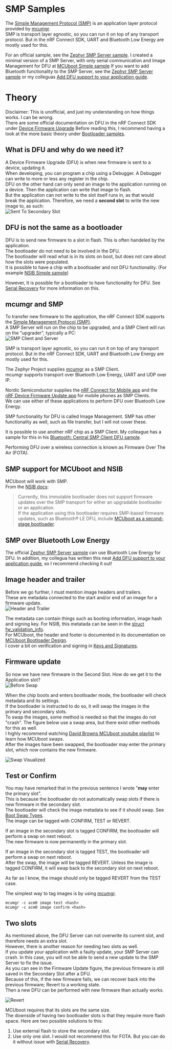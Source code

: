 # SMP Samples
The [Simple Management Protocol (SMP)](https://developer.nordicsemi.com/nRF_Connect_SDK/doc/2.1.0/zephyr/services/device_mgmt/smp_protocol.html) is an application layer protocol provided by [mcumgr](https://developer.nordicsemi.com/nRF_Connect_SDK/doc/2.1.0/zephyr/services/device_mgmt/mcumgr.html).  
SMP is transport layer agnostic, so you can run it on top of any transport protocol. But in the nRF Connect SDK, UART and Bluetooth Low Energy are mostly used for this.

For an official sample, see the [Zephyr SMP Server sample](https://developer.nordicsemi.com/nRF_Connect_SDK/doc/2.1.0/zephyr/samples/subsys/mgmt/mcumgr/smp_svr/README.html). 
I created a minimal version of a SMP Server, with only serial communication and Image Management for DFU at [MCUboot Simple sample](./mcuboot_smp)
If you want to add Bluetooth functionality to the SMP Server, see the [Zephyr SMP Server sample](https://developer.nordicsemi.com/nRF_Connect_SDK/doc/2.1.0/zephyr/samples/subsys/mgmt/mcumgr/smp_svr/README.html) or my colleguas [Add DFU support to your application guide](https://devzone.nordicsemi.com/guides/nrf-connect-sdk-guides/b/software/posts/ncs-dfu).

# Theory
Disclaimer: This is unofficial, and just my understanding on how things works. I can be wrong.  
There are some official documentation on DFU in the nRF Connect SDK under [Device Firmware Upgrade](https://developer.nordicsemi.com/nRF_Connect_SDK/doc/2.1.0/nrf/security_chapter.html#device-firmware-upgrade-dfu)
Before reading this, I recommend having a look at the more basic theory under [Bootloader samples](../).

## What is DFU and why do we need it?
A Device Firmware Upgrade (DFU) is when new firmware is sent to a device, updating it.  
When developing, you can program a chip using a Debugger. A Debugger can write to more or less any register in the chip.  
DFU on the other hand can only send an image to the application running on a device. Then the application can write that image to flash.  
But the application can not write to the slot itself runs in, as that would break the application. 
Therefore, we need a **second slot** to write the new image to, as such:  
![Sent To Secondary Slot](../../.images/new_firmware.png)

## DFU is not the same as a bootloader
DFU is to send new firmware to a slot in flash.
This is often handeled by the application.  
The bootloader do not need to be involved in the DFU.  
The bootloader will read what is in its slots on boot, but does not care about how the slots were populated.  
It is possible to have a chip with a bootloader and not DFU functionality. (For example [NSIB Simple sample](../updatable_bootloader/nsib_simple))

However, It is possible for a bootloader to have functionality for DFU. See [Serial Recovery](../serial_recovery) for more information on this.

## mcumgr and SMP
To transfer new firmware to the application, the nRF Connect SDK supports the [Simple Management Protocol (SMP)](https://developer.nordicsemi.com/nRF_Connect_SDK/doc/2.1.0/zephyr/services/device_mgmt/smp_protocol.html).  
A SMP Server will run on the chip to be upgraded, and a SMP Client will run on the "upgrader", typically a PC:  
![SMP Client and Server](../../.images/smp_client_server.png)

SMP is transport layer agnostic, so you can run it on top of any transport protocol. But in the nRF Connect SDK, UART and Bluetooth Low Energy are mostly used for this.

The Zephyr Project supplies [mcumgr](https://developer.nordicsemi.com/nRF_Connect_SDK/doc/2.1.0/zephyr/services/device_mgmt/mcumgr.html) as a SMP Client.  
mcumgr supports transport over Bluetooth Low Energy, UART and UDP over IP.

Nordic Semiconductor supplies the [nRF Connect for Mobile app](https://www.nordicsemi.com/Products/Development-tools/nrf-connect-for-mobile) and the [nRF Device Firmware Update app](https://play.google.com/store/apps/details?id=no.nordicsemi.android.dfu&gl=US) for mobile phones as SMP Clients.  
We can use either of these applications to perform DFU over Bluetooth Low Energy.

SMP functionality for DFU is called Image Management. 
SMP has other functionality as well, such as file transfer, but I will not cover these.

It is possible to use another nRF chip as a SMP Client. My colleague has a sample for this in his [Bluetooth: Central SMP Client DFU sample](https://github.com/simon-iversen/ncs_samples/tree/master/central_smp_client_dfu).

Performing DFU over a wireless connection is known as Firmware Over The Air (FOTA).

## SMP support for MCUboot and NSIB
MCUboot will work with SMP.  
From the [NSIB docs](https://developer.nordicsemi.com/nRF_Connect_SDK/doc/2.1.0/nrf/samples/bootloader/README.html):
> Currently, this immutable bootloader does not support firmware updates over the SMP transport for either an upgradable bootloader or an application.  
> If the application using this bootloader requires SMP-based firmware updates, such as Bluetooth® LE DFU, include [MCUboot as a second-stage bootloader](https://developer.nordicsemi.com/nRF_Connect_SDK/doc/2.1.0/nrf/ug_bootloader_adding.html#ug-bootloader-adding-upgradable).

## SMP over Bluetooth Low Energy
The official [Zephyr SMP Server sample](https://developer.nordicsemi.com/nRF_Connect_SDK/doc/2.1.0/zephyr/samples/subsys/mgmt/mcumgr/smp_svr/README.html) can use Bluetooth Low Energy for DFU. 
In addition, my collegua has written this neat [Add DFU support to your application guide](https://devzone.nordicsemi.com/guides/nrf-connect-sdk-guides/b/software/posts/ncs-dfu), so I recommend checking it out!

## Image header and trailer
Before we go further, I must mention image headers and trailers.  
These are metadata connected to the start and/or end of an image for a firmware update.  
![Header and Trailer](../../.images/metadata.png)

The metadata can contain things such as booting information, image hash and signing key.
For NSIB, this metatada can be seen in the [struct fw_validation_info](https://github.com/nrfconnect/sdk-nrf/blob/0ea5deb771513a9ef9ced24844e180e9fe8f9a64/subsys/bootloader/bl_validation/bl_validation.c#L76-L95).  
For MCUboot, the header and footer is documented in its documentation on [MCUboot Bootloader Design](https://developer.nordicsemi.com/nRF_Connect_SDK/doc/2.1.0/mcuboot/design.html).  
I cover a bit on verification and signing in [Keys and Signatures](../keys_and_signatures).


## Firmware update
So now we have new firmware in the Second Slot. How do we get it to the Application slot?  
![Before Swap](../../.images/before_swap.png)

When the chip boots and enters bootloader mode, the bootloader will check metadata and its settings.  
If the bootloader is instructed to do so, it will swap the images in the primary and secondary slots.  
To swap the images, some method is needed so that the images do not "crash".
The figure below use a swap area, but there exist other methods for this as well.  
I highly recommend watching [David Browns MCUboot youtube playlist](https://www.youtube.com/watch?v=mlGduM1W-gA&list=PLHoBLXiNitjEZFbSsz9UN69L-Z5-3oaee) to learn how MCUboot swaps.  
After the images have been swapped, the bootloader may enter the primary slot, which now contains the new firmware.

![Swap Visualized](../../.images/swap.png)  

## Test or Confirm
You may have remarked that in the previous sentence I wrote "**may** enter the primary slot".  
This is because the bootloader do not automatically swap slots if there is new firmware in the secondary slot.  
The bootloader will check the image metadata to see if it should swap. See [Boot Swap Types](https://developer.nordicsemi.com/nRF_Connect_SDK/doc/2.1.0/mcuboot/design.html#boot-swap-types).  
The image can be tagged with CONFIRM, TEST or REVERT.  

If an image in the secondary slot is tagged CONFIRM, the bootloader will perform a swap on next reboot.  
The new firmware is now permanently in the primary slot.

If an image in the secondary slot is tagged TEST, the bootloader will perform a swap on next reboot.  
After the swap, the image will be tagged REVERT.
Unless the image is tagged CONFIRM, it will swap back to the secondary slot on next reboot.

As far as I know, the image should only be tagged REVERT from the TEST case.

The simplest way to tag images is by using [mcumgr](https://developer.nordicsemi.com/nRF_Connect_SDK/doc/2.1.0/zephyr/services/device_mgmt/mcumgr.html).
```
mcumgr -c acm0 image test <hash>
mcumgr -c acm0 image confirm <hash>

```

## Two slots
As mentioned above, the DFU Server can not overwrite its current slot, and therefore needs an extra slot.  
However, there is another reason for needing two slots as well.  
If you update your application with a faulty update, your SMP Server can crash. In this case, you will not be able to send a new update to the SMP Server to fix the issue.  
As you can see in the Firmware Update figure, the previous firmware is still saved in the Secondary Slot after a DFU.  
Because of this, if the new firmware fails, we can recover back into the previous firmware; Revert to a working state.  
Then a new DFU can be performed with new firmware than actually works.

![Revert](../../.images/revert.png)

MCUboot requires that its slots are the same size.  
The downside of having two bootloader slots is that they require more flash space. Here are two possible solutions to this:  
1. Use external flash to store the secondary slot.  
2. Use only one slot. I would not recommend this for FOTA. But you can do it without issue with [Serial Recovery](../serial_recovery).

